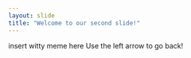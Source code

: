 ```yaml
---
layout: slide
title: "Welcome to our second slide!"
---
```

insert witty meme here
Use the left arrow to go back!

